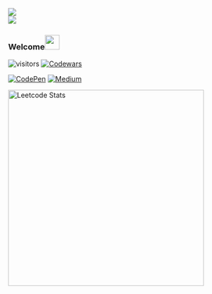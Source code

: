 <div align="left">
  <img src="https://readme-typing-svg.herokuapp.com/?lines=Welcome+to+my+portfolio;Hello,+I'm+chi;阿祥的工程師之路&center=false&width=500&height=50&color=FF5733&font=Courier&size=30">
</div>

<div align="left">
  <img src="https://readme-typing-svg.herokuapp.com/?lines=Coding+is+fun!;Let's+go!&center=false&width=500&height=50&color=36BCF7&font=Fira+Code&size=24">
</div>

### Welcome<img src="https://raw.githubusercontent.com/verma-anushka/verma-anushka/master/gifs/wave.gif" width="30px">
![visitors](https://komarev.com/ghpvc/?username=chixxyy&label=Profile%20views&color=0e75b6&style=flat)
[![Codewars](https://www.codewars.com/users/chixxyy/badges/micro)](https://www.codewars.com/users/chixxyy)

[![CodePen](https://img.shields.io/badge/CodePen-000000?style=for-the-badge&logo=codepen&logoColor=white)](https://codepen.io/chixxyy)
[![Medium](https://img.shields.io/badge/Medium-12100E?style=for-the-badge&logo=medium&logoColor=white)](https://medium.com/@chixxyy)

<a href="https://leetcode.com/chixxyy">
    <img src="https://leetcard.jacoblin.cool/chixxyy" alt="Leetcode Stats" width="400">
</a>
